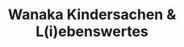 ---
title: "Wanaka Kindersachen & L(i)ebenswertes"
url: /waldkirch/wanaka-kindersachen-und-l-i-ebenswertes/
shop: Kleidung
---